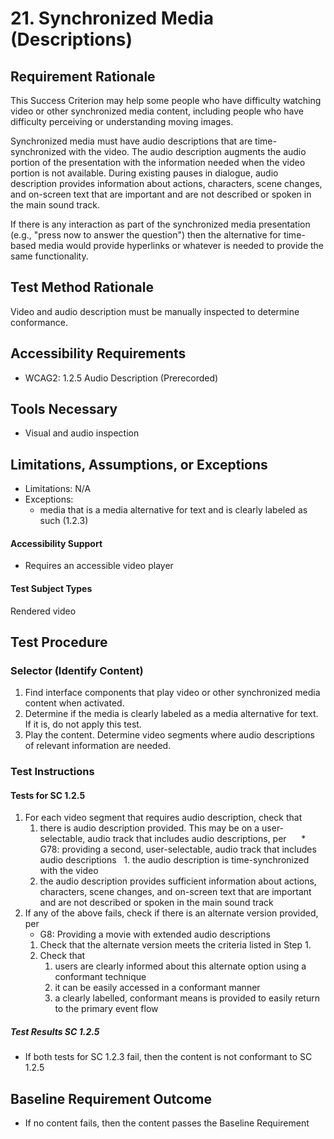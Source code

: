# 21. Synchronized Media (Descriptions)

## Requirement Rationale
This Success Criterion may help some people who have difficulty watching video or other synchronized media content, including people who have difficulty perceiving or understanding moving images.

Synchronized media must have audio descriptions that are time-synchronized with the video. The audio description augments the audio portion of the presentation with the information needed when the video portion is not available. During existing pauses in dialogue, audio description provides information about actions, characters, scene changes, and on-screen text that are important and are not described or spoken in the main sound track.

If there is any interaction as part of the synchronized media presentation (e.g., "press now to answer the question") then the alternative for time-based media would provide hyperlinks or whatever is needed to provide the same functionality.

## Test Method Rationale
Video and audio description must be manually inspected to determine conformance.

## Accessibility Requirements
* WCAG2: 1.2.5 Audio Description (Prerecorded)

## Tools Necessary
* Visual and audio inspection
    
## Limitations, Assumptions, or Exceptions
* Limitations: N/A
* Exceptions: 
    * media that is a media alternative for text and is clearly labeled as such (1.2.3)

#### Accessibility Support
* Requires an accessible video player

#### Test Subject Types 
Rendered video

## Test Procedure
### Selector (Identify Content)
1. Find interface components that play video or other synchronized media content when activated.
2. Determine if the media is clearly labeled as a media alternative for text. If it is, do not apply this test.
3. Play the content. Determine video segments where audio descriptions of relevant information are needed.

### Test Instructions

#### Tests for SC 1.2.5
1. For each video segment that requires audio description, check that
   1. there is audio description provided. This may be on a user-selectable, audio track that includes audio descriptions, per
      * G78: providing a second, user-selectable, audio track that includes audio descriptions
   1. the audio description is time-synchronized with the video
   1. the audio description provides sufficient information about actions, characters, scene changes, and on-screen text that are important and are not described or spoken in the main sound track
2. If any of the above fails, check if there is an alternate version provided, per
      * G8: Providing a movie with extended audio descriptions
   1. Check that the alternate version meets the criteria listed in Step 1.
   1. Check that 
      1. users are clearly informed about this alternate option using a conformant technique
      1. it can be easily accessed in a conformant manner
      1. a clearly labelled, conformant means is provided to easily return to the primary event flow

##### Test Results SC 1.2.5
* If both tests for SC 1.2.3 fail, then the content is not conformant to SC 1.2.5

## Baseline Requirement Outcome
* If no content fails, then the content passes the Baseline Requirement
